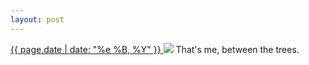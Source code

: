 ```yaml
---
layout: post
---
```


<p>
  <a href="/83">
    <time>{{ page.date | date: "%e %B, %Y" }}</time>
  </a>
  <a href="/83"><img src="{{ site.assets_url }}/83.jpg"/></a>
  <span>That's me, between the trees.</span>
</p>
